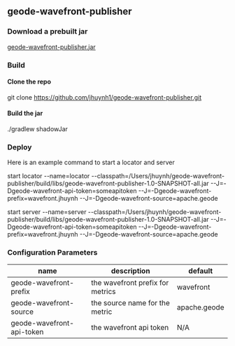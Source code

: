 ## geode-wavefront-publisher

### Download a prebuilt jar
[geode-wavefront-publisher.jar](https://bintray.com/jasonhuynh/jhuynh1-maven/download_file?file_path=com%2Fgithub%2Fjhuynh1%2Fgeode%2Fwavefront%2Fgeode-wavefront-publisher%2F1.0%2Fgeode-wavefront-publisher-1.0-all.jar)

### Build
#### Clone the repo
git clone https://github.com/jhuynh1/geode-wavefront-publisher.git

#### Build the jar
./gradlew shadowJar

### Deploy
Here is an example command to start a locator and server

start locator --name=locator --classpath=/Users/jhuynh/geode-wavefront-publisher/build/libs/geode-wavefront-publisher-1.0-SNAPSHOT-all.jar --J=-Dgeode-wavefront-api-token=someapitoken --J=-Dgeode-wavefront-prefix=wavefront.jhuynh --J=-Dgeode-wavefront-source=apache.geode

start server --name=server --classpath=/Users/jhuynh/geode-wavefront-publisher/build/libs/geode-wavefront-publisher-1.0-SNAPSHOT-all.jar --J=-Dgeode-wavefront-api-token=someapitoken --J=-Dgeode-wavefront-prefix=wavefront.jhuynh --J=-Dgeode-wavefront-source=apache.geode


### Configuration Parameters
|name|description|default|
|-----|-----|-----|
|geode-wavefront-prefix| the wavefront prefix for metrics| wavefront |
|geode-wavefront-source| the source name for the metric| apache.geode|
|geode-wavefront-api-token| the wavefront api token| N/A|
